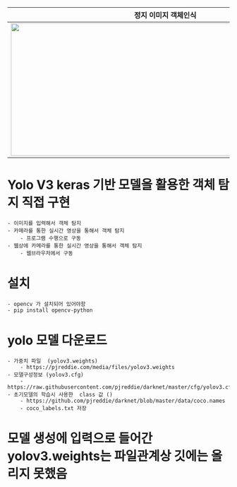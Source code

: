 |정지 이미지 객체인식|카메라라이브 객체인식|
|:-:|:-:|
|<img src="https://user-images.githubusercontent.com/67897827/221734971-004f61b3-3c9a-4cc2-84b1-87b78fc8f656.PNG" width="700" height="300"/>|<img src="https://user-images.githubusercontent.com/67897827/221750847-0e4ee1ac-7261-438c-b37a-1f21e8a7f5cc.PNG" width="700" height="300"/>| 

# Yolo V3 keras 기반 모델을 활용한 객체 탐지 직접 구현
    - 이미지를 입력해서 객체 탐지
    - 카메라를 통한 실시간 영상을 통해서 객체 탐지
        - 프로그램 수행으로 구동
    - 웹상에 카메라를 통한 실시간 영상을 통해서 객체 탐지
        - 웹브라우저에서 구동

# 설치
    - opencv 가 설치되어 있어야함
    - pip install opencv-python

# yolo 모델 다운로드
    - 가중치 파일  (yolov3.weights)
        - https://pjreddie.com/media/files/yolov3.weights
    - 모델구성정보 (yolov3.cfg)
        - https://raw.githubusercontent.com/pjreddie/darknet/master/cfg/yolov3.cfg
    - 초기모델의 학습시 사용한  class 값 ()
        - https://github.com/pjreddie/darknet/blob/master/data/coco.names
        - coco_labels.txt 저장

# 모델 생성에 입력으로 들어간 yolov3.weights는 파일관계상 깃에는 올리지 못했음
